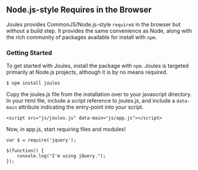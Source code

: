 ## Node.js-style Requires in the Browser

Joules provides CommonJS/Node.js-style `require`s in the browser but without a build step. It provides the same convenience as Node, along with the rich community of packages available for install with `npm`.

### Getting Started

To get started with Joules, install the package with `npm`. Joules is targeted primarily at Node.js projects, although it is by no means required.

	$ npm install joules

Copy the joules.js file from the installation over to your javascript directory. In your html file, include a script reference to joules.js, and include a `data-main` attribute indicating the entry-point into your script.

	<script src="js/joules.js" data-main="js/app.js"></script>

Now, in app.js, start requiring files and modules!

	var $ = require('jquery');

	$(function() {
		console.log("I'm using jQuery.");
	});


